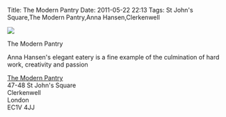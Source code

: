 Title: The Modern Pantry
Date: 2011-05-22 22:13
Tags: St John's Square,The Modern Pantry,Anna Hansen,Clerkenwell

![](/images/IMG_1405.JPG)

The Modern Pantry
 
Anna Hansen's elegant eatery is a fine example of the culmination of
hard work, creativity and passion
 
[The Modern Pantry](http://www.themodernpantry.co.uk/)  
47-48 St John's Square  
Clerkenwell  
London  
EC1V 4JJ

